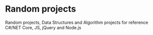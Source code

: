 # Random projects

Random projects, Data Structures and Algorithm projects for reference
C#/NET Core, JS, jQuery and Node.js
